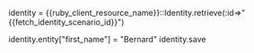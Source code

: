 identity = {{ruby_client_resource_name}}::Identity.retrieve(:id=>"{{fetch_identity_scenario_id}}")

identity.entity["first_name"] = "Bernard"
identity.save